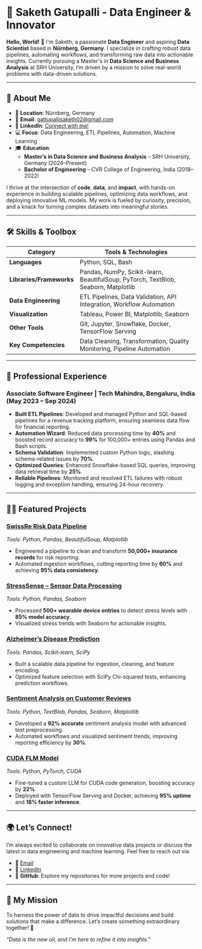 # 🚀 Saketh Gatupalli - Data Engineer & Innovator

**Hello, World!** 👋 I'm Saketh, a passionate **Data Engineer** and aspiring **Data Scientist** based in **Nürnberg, Germany**. I specialize in crafting robust data pipelines, automating workflows, and transforming raw data into actionable insights. Currently pursuing a Master's in **Data Science and Business Analysis** at SRH University, I’m driven by a mission to solve real-world problems with data-driven solutions.

---

## 🌟 About Me
- 📍 **Location**: Nürnberg, Germany  
- 📧 **Email**: [gattupallisaketh02@gmail.com](mailto:gattupallisaketh02@gmail.com)  
- 🔗 **LinkedIn**: [Connect with me!](https://www.linkedin.com/in/saketh-gatupalli)  
- 💻 **Focus**: Data Engineering, ETL Pipelines, Automation, Machine Learning  
- 🎓 **Education**:  
  - **Master’s in Data Science and Business Analysis** – SRH University, Germany (2024–Present)  
  - **Bachelor of Engineering** – CVR College of Engineering, India (2018–2022)  

I thrive at the intersection of **code**, **data**, and **impact**, with hands-on experience in building scalable pipelines, optimizing data workflows, and deploying innovative ML models. My work is fueled by curiosity, precision, and a knack for turning complex datasets into meaningful stories.

---

## 🛠️ Skills & Toolbox
| **Category**                | **Tools & Technologies**                              |
|-----------------------------|------------------------------------------------------|
| **Languages**               | Python, SQL, Bash                                    |
| **Libraries/Frameworks**    | Pandas, NumPy, Scikit-learn, BeautifulSoup, PyTorch, TextBlob, Seaborn, Matplotlib |
| **Data Engineering**        | ETL Pipelines, Data Validation, API Integration, Workflow Automation |
| **Visualization**           | Tableau, Power BI, Matplotlib, Seaborn               |
| **Other Tools**             | Git, Jupyter, Snowflake, Docker, TensorFlow Serving  |
| **Key Competencies**        | Data Cleaning, Transformation, Quality Monitoring, Pipeline Automation |

---

## 💼 Professional Experience
### Associate Software Engineer | Tech Mahindra, Bengaluru, India (May 2023 – Sep 2024)
- **Built ETL Pipelines**: Developed and managed Python and SQL-based pipelines for a revenue tracking platform, ensuring seamless data flow for financial reporting.  
- **Automation Wizard**: Reduced data processing time by **40%** and boosted record accuracy to **99%** for 100,000+ entries using Pandas and Bash scripts.  
- **Schema Validation**: Implemented custom Python logic, slashing schema-related issues by **70%**.  
- **Optimized Queries**: Enhanced Snowflake-based SQL queries, improving data retrieval time by **25%**.  
- **Reliable Pipelines**: Monitored and resolved ETL failures with robust logging and exception handling, ensuring 24-hour recovery.

---

## 🧑‍💻 Featured Projects
### [SwissRe Risk Data Pipeline](#)  
*Tools: Python, Pandas, BeautifulSoup, Matplotlib*  
- Engineered a pipeline to clean and transform **50,000+ insurance records** for risk reporting.  
- Automated ingestion workflows, cutting reporting time by **60%** and achieving **95% data consistency**.  

### [StressSense – Sensor Data Processing](#)  
*Tools: Python, Pandas, Seaborn*  
- Processed **500+ wearable device entries** to detect stress levels with **85% model accuracy**.  
- Visualized stress trends with Seaborn for actionable insights.  

### [Alzheimer’s Disease Prediction](#)  
*Tools: Pandas, Scikit-learn, SciPy*  
- Built a scalable data pipeline for ingestion, cleaning, and feature encoding.  
- Optimized feature selection with SciPy Chi-squared tests, enhancing prediction workflows.  

### [Sentiment Analysis on Customer Reviews](#)  
*Tools: Python, TextBlob, Pandas, Seaborn, Matplotlib*  
- Developed a **92% accurate** sentiment analysis model with advanced text preprocessing.  
- Automated workflows and visualized sentiment trends, improving reporting efficiency by **30%**.  

### [CUDA FLM Model](#)  
*Tools: Python, PyTorch, CUDA*  
- Fine-tuned a custom LLM for CUDA code generation, boosting accuracy by **22%**.  
- Deployed with TensorFlow Serving and Docker, achieving **95% uptime** and **18% faster inference**.  

---

## 🌍 Let’s Connect!
I’m always excited to collaborate on innovative data projects or discuss the latest in data engineering and machine learning. Feel free to reach out via:  
- 📧 [Email](mailto:gattupallisaketh02@gmail.com)  
- 🔗 [LinkedIn](https://www.linkedin.com/in/saketh-gatupalli)  
- 🐙 **GitHub**: Explore my repositories for more projects and code!

---

## 🎯 My Mission
To harness the power of data to drive impactful decisions and build solutions that make a difference. Let’s create something extraordinary together! 🚀

*“Data is the new oil, and I’m here to refine it into insights.”*  
